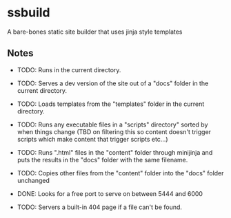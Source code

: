 # ssbuild

A bare-bones static site builder that 
uses jinja style templates


## Notes

- TODO: Runs in the current directory.

- TODO: Serves a dev version of the site out
of a "docs" folder in the current directory.

- TODO: Loads templates from the "templates"
folder in the current directory.

- TODO: Runs any executable files in a 
"scripts" directory" sorted by when things
change (TBD on filtering this so content
doesn't trigger scripts which make content
that trigger scripts etc...)

- TODO: Runs ".html" files in the "content" folder
through minijinja and puts the results
in the "docs" folder with the same filename. 

- TODO: Copies other files from the "content" folder
into the "docs" folder unchanged

- DONE: Looks for a free port to serve on between
5444 and 6000

- TODO: Servers a built-in 404 page if a file can't
be found.




